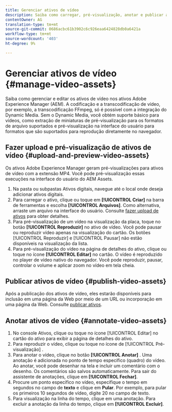 ```yaml
---
title: Gerenciar ativos de vídeo
description: Saiba como carregar, pré-visualização, anotar e publicar ativos de vídeo.
contentOwner: AG
translation-type: tm+mt
source-git-commit: 0686acbc61b3902c6c926eaa6424828db0a6421a
workflow-type: tm+mt
source-wordcount: '403'
ht-degree: 9%

---
```



# Gerenciar ativos de vídeo {#manage-video-assets}

Saiba como gerenciar e editar os ativos de vídeo nos ativos Adobe Experience Manager (AEM). A codificação e a transcodificação de vídeo, por exemplo, a transcodificação FFmpeg, só é possível com a integração do Dynamic Media. Sem o Dynamic Media, você obtém suporte básico para vídeos, como extração de miniaturas de pré-visualização para os formatos de arquivo suportados e pré-visualização na interface do usuário para formatos que são suportados para reprodução diretamente no navegador.

<!-- Also, if you are licensed to use Dynamic Media, see the [Dynamic Media video documentation](/help/assets/dynamic-media/video.md). -->

## Fazer upload e pré-visualização de ativos de vídeo {#upload-and-preview-video-assets}

Os ativos Adobe Experience Manager geram pré-visualizações para ativos de vídeo com a extensão MP4. Você pode pré-visualização essas execuções na interface do usuário do AEM Assets.

1. Na pasta ou subpastas Ativos digitais, navegue até o local onde deseja adicionar ativos digitais.
1. Para carregar o ativo, clique ou toque em **[!UICONTROL Criar]** na barra de ferramentas e escolha **[!UICONTROL Arquivos]**. Como alternativa, arraste um arquivo na interface do usuário. Consulte [fazer upload de ativos](manage-digital-assets.md#uploading-assets) para obter detalhes.
1. Para pré-visualização de um vídeo na visualização da placa, toque no botão **[!UICONTROL Reproduzir]** no ativo de vídeo. Você pode pausar ou reproduzir vídeo apenas na visualização do cartão. Os botões [!UICONTROL Reproduzir] e [!UICONTROL Pausar] não estão disponíveis na visualização da lista.
1. Para pré-visualização do vídeo na página de detalhes do ativo, clique ou toque no ícone **[!UICONTROL Editar]** no cartão. O vídeo é reproduzido no player de vídeo nativo do navegador. Você pode reproduzir, pausar, controlar o volume e aplicar zoom no vídeo em tela cheia.

## Publicar ativos de vídeo {#publish-video-assets}

Após a publicação dos ativos de vídeo, eles estarão disponíveis para inclusão em uma página da Web por meio de um URL ou incorporação em uma página da Web. Consulte [publicar ativos](/help/assets/dynamic-media/publishing-dynamicmedia-assets.md).

## Anotar ativos de vídeo {#annotate-video-assets}

1. No console Ativos, clique ou toque no ícone [!UICONTROL Editar] no cartão do ativo para exibir a página de detalhes do ativo.
1. Para reproduzir o vídeo, clique ou toque no ícone de [!UICONTROL Pré-visualização] .
1. Para anotar o vídeo, clique no botão **[!UICONTROL Anotar]** . Uma anotação é adicionada no ponto de tempo específico (quadro) do vídeo. Ao anotar, você pode desenhar na tela e incluir um comentário com o desenho. Os comentários são salvos automaticamente. Para sair do assistente de anotações, clique em **[!UICONTROL Fechar]**.
1. Procure um ponto específico no vídeo, especifique o tempo em segundos no campo de **texto** e clique em **Pular**. Por exemplo, para pular os primeiros 10 segundos de vídeo, digite 20 no campo de texto.
1. Para visualização na linha do tempo, clique em uma anotação. Para excluir a anotação da linha do tempo, clique em **[!UICONTROL Excluir]**.
